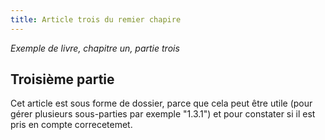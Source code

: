 ```yaml
---
title: Article trois du remier chapire
---
```


*Exemple de livre, chapitre un, partie trois*

## Troisième partie

Cet article est sous forme de dossier, parce que cela peut être utile (pour gérer plusieurs sous-parties par exemple "1.3.1") et pour constater si il est pris en compte correcetemet.

